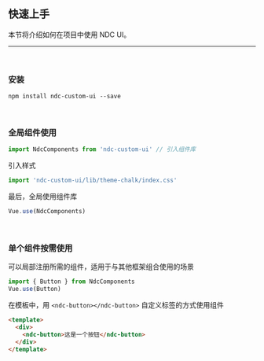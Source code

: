 ## 快速上手
本节将介绍如何在项目中使用 NDC UI。

-----

<br/>

### 安装

```
npm install ndc-custom-ui --save
```

<br />

### 全局组件使用

```js
import NdcComponents from 'ndc-custom-ui' // 引入组件库
```

引入样式

```js
import 'ndc-custom-ui/lib/theme-chalk/index.css'
```
最后，全局使用组件库
```js
Vue.use(NdcComponents)
```

<br />

### 单个组件按需使用

可以局部注册所需的组件，适用于与其他框架组合使用的场景

```js
import { Button } from NdcComponents
Vue.use(Button)
```

在模板中，用 `<ndc-button></ndc-button>` 自定义标签的方式使用组件

```html
<template>
  <div>
    <ndc-button>这是一个按钮</ndc-button>
  </div>
</template>
```
